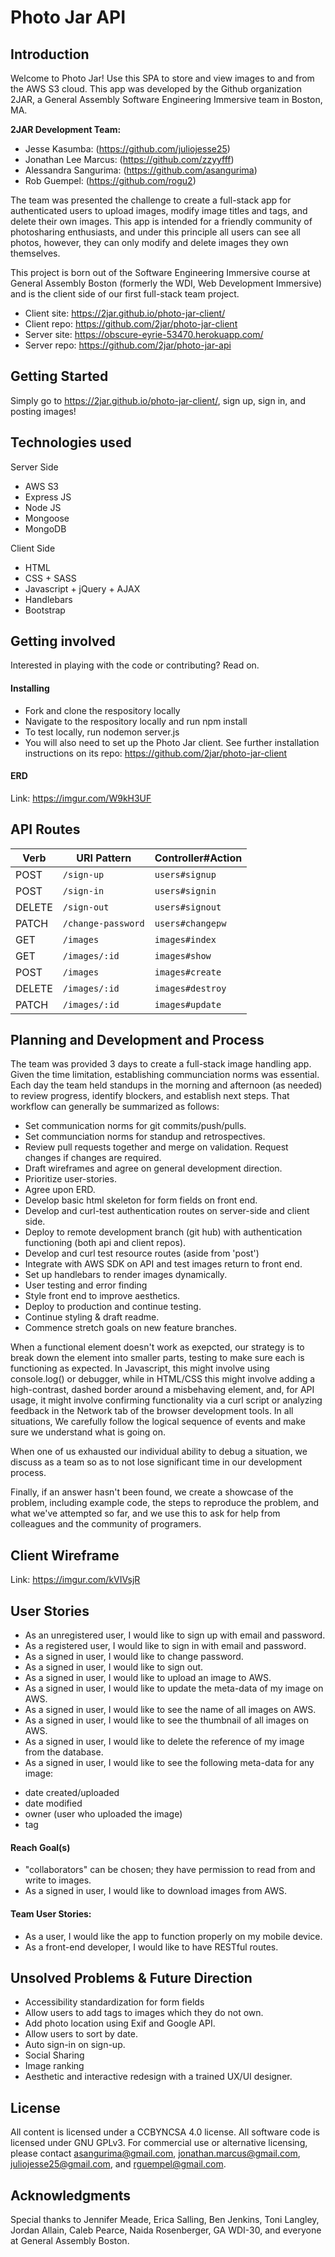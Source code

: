 # Photo Jar API

## Introduction

Welcome to Photo Jar! Use this SPA to store and view images to and from the AWS S3 cloud. This app was developed by the Github organization 2JAR, a General Assembly Software Engineering Immersive team in Boston, MA.

**2JAR Development Team:**
+ Jesse Kasumba: (https://github.com/juliojesse25)
+ Jonathan Lee Marcus: (https://github.com/zzyyfff)
+ Alessandra Sangurima: (https://github.com/asangurima)
+ Rob Guempel: (https://github.com/rogu2)

The team was presented the challenge to create a full-stack app for authenticated users to upload images, modify image titles and tags, and delete their own images. This app is intended for a friendly community of photosharing enthusiasts, and under this principle all users can see all photos, however, they can only modify and delete images they own themselves.

This project is born out of the Software Engineering Immersive course at General Assembly Boston (formerly the WDI, Web Development Immersive) and is the client side of our first full-stack team project.

+ Client site: https://2jar.github.io/photo-jar-client/
+ Client repo: https://github.com/2jar/photo-jar-client
+ Server site: https://obscure-eyrie-53470.herokuapp.com/
+ Server repo: https://github.com/2jar/photo-jar-api

## Getting Started
Simply go to https://2jar.github.io/photo-jar-client/, sign up, sign in, and posting images!

## Technologies used
Server Side
+ AWS S3
+ Express JS
+ Node JS
+ Mongoose
+ MongoDB

Client Side
+ HTML
+ CSS + SASS
+ Javascript + jQuery + AJAX
+ Handlebars
+ Bootstrap

## Getting involved
Interested in playing with the code or contributing? Read on.

#### Installing
+ Fork and clone the respository locally
+ Navigate to the respository locally and run npm install
+ To test locally, run nodemon server.js
+ You will also need to set up the Photo Jar client. See further installation instructions on its repo: https://github.com/2jar/photo-jar-client

#### ERD
Link: https://imgur.com/W9kH3UF

## API Routes
| Verb   | URI Pattern              | Controller#Action     |
|--------|--------------------------|-----------------------|
| POST   | `/sign-up`               | `users#signup`        |
| POST   | `/sign-in`               | `users#signin`        |
| DELETE | `/sign-out`              | `users#signout`       |
| PATCH  | `/change-password`       | `users#changepw`      |
| GET    | `/images`                | `images#index`        |
| GET    | `/images/:id`            | `images#show`         |
| POST   | `/images`                | `images#create`       |
| DELETE | `/images/:id`            | `images#destroy`      |
| PATCH  | `/images/:id`            | `images#update`       |



## Planning and Development and Process
The team was provided 3 days to create a full-stack image handling app. Given the time limitation, establishing communciation norms was essential. Each day the team held standups in the morning and afternoon (as needed) to review progress, identify blockers, and establish next steps. That workflow can generally be summarized as follows:
+ Set communication norms for git commits/push/pulls.
+ Set communciation norms for standup and retrospectives.
+ Review pull requests together and merge on validation. Request changes if changes are required.
+ Draft wireframes and agree on general development direction.
+ Prioritize user-stories.
+ Agree upon ERD.
+ Develop basic html skeleton for form fields on front end.
+ Develop and curl-test authentication routes on server-side and client side.
+ Deploy to remote development branch (git hub) with authentication functioning (both api and client repos).
+ Develop and curl test resource routes (aside from 'post')
+ Integrate with AWS SDK on API and test images return to front end.
+ Set up handlebars to render images dynamically.
+ User testing and error finding
+ Style front end to improve aesthetics.
+ Deploy to production and continue testing.
+ Continue styling & draft readme.
+ Commence stretch goals on new feature branches.

When a functional element doesn't work as exepcted, our strategy is to break down the element into smaller parts, testing to make sure each is functioning as expected. In Javascript, this might involve using console.log() or debugger, while in HTML/CSS this might involve adding a high-contrast, dashed border around a misbehaving element, and, for API usage, it might involve confirming functionality via a curl script or analyzing feedback in the Network tab of the browser development tools. In all situations, We carefully follow the logical sequence of events and make sure we understand what is going on.

When one of us exhausted our individual ability to debug a situation, we discuss as a team so as to not lose significant time in our development process.

Finally, if an answer hasn't been found, we create a showcase of the problem, including example code, the steps to reproduce the problem, and what we've attempted so far, and we use this to ask for help from colleagues and the community of programers.

## Client Wireframe
Link: https://imgur.com/kVIVsjR

## User Stories
+ As an unregistered user, I would like to sign up with email and password.
+ As a registered user, I would like to sign in with email and password.
+ As a signed in user, I would like to change password.
+ As a signed in user, I would like to sign out.
+ As a signed in user, I would like to upload an image to AWS.
+ As a signed in user, I would like to update the meta-data of my image on AWS.
+ As a signed in user, I would like to see the name of all images on AWS.
+ As a signed in user, I would like to see the thumbnail of all images on AWS.
+ As a signed in user, I would like to delete the reference of my image from the database.
+ As a signed in user, I would like to see the following meta-data for any image:
- date created/uploaded
- date modified
- owner (user who uploaded the image)
- tag

#### Reach Goal(s)
+ "collaborators" can be chosen; they have permission to read from and write to images.
+ As a signed in user, I would like to download images from AWS.

#### Team User Stories:
+ As a user, I would like the app to function properly on my mobile device.
+ As a front-end developer, I would like to have RESTful routes.

## Unsolved Problems & Future Direction
- Accessibility standardization for form fields
- Allow users to add tags to images which they do not own.
- Add photo location using Exif and Google API.
- Allow users to sort by date.
- Auto sign-in on sign-up.
- Social Sharing
- Image ranking
- Aesthetic and interactive redesign with a trained UX/UI designer.

## License
All content is licensed under a CC­BY­NC­SA 4.0 license.
All software code is licensed under GNU GPLv3. For commercial use or alternative licensing, please contact asangurima@gmail.com, jonathan.marcus@gmail.com, juliojesse25@gmail.com, and rguempel@gmail.com.

## Acknowledgments
Special thanks to Jennifer Meade, Erica Salling, Ben Jenkins, Toni Langley, Jordan Allain, Caleb Pearce, Naida Rosenberger, GA WDI-30, and everyone at General Assembly Boston.
